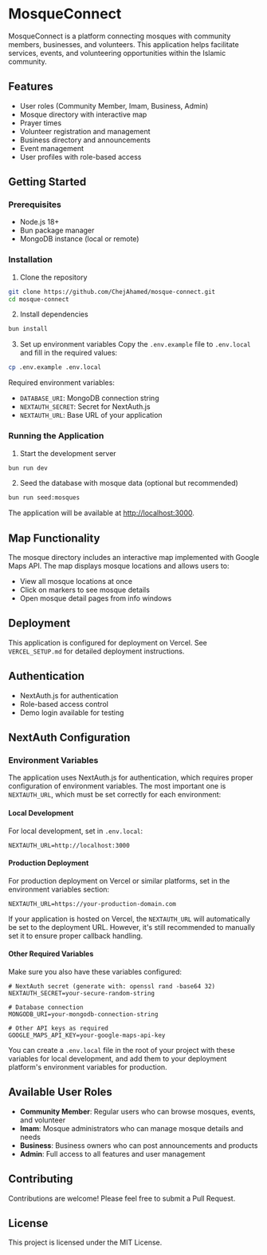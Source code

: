 # MosqueConnect

MosqueConnect is a platform connecting mosques with community members, businesses, and volunteers. This application helps facilitate services, events, and volunteering opportunities within the Islamic community.

## Features

- User roles (Community Member, Imam, Business, Admin)
- Mosque directory with interactive map
- Prayer times
- Volunteer registration and management
- Business directory and announcements
- Event management
- User profiles with role-based access

## Getting Started

### Prerequisites

- Node.js 18+
- Bun package manager
- MongoDB instance (local or remote)

### Installation

1. Clone the repository
```bash
git clone https://github.com/ChejAhamed/mosque-connect.git
cd mosque-connect
```

2. Install dependencies
```bash
bun install
```

3. Set up environment variables
Copy the `.env.example` file to `.env.local` and fill in the required values:
```bash
cp .env.example .env.local
```

Required environment variables:
- `DATABASE_URI`: MongoDB connection string
- `NEXTAUTH_SECRET`: Secret for NextAuth.js
- `NEXTAUTH_URL`: Base URL of your application

### Running the Application

1. Start the development server
```bash
bun run dev
```

2. Seed the database with mosque data (optional but recommended)
```bash
bun run seed:mosques
```

The application will be available at [http://localhost:3000](http://localhost:3000).

## Map Functionality

The mosque directory includes an interactive map implemented with Google Maps API. The map displays mosque locations and allows users to:

- View all mosque locations at once
- Click on markers to see mosque details
- Open mosque detail pages from info windows

## Deployment

This application is configured for deployment on Vercel. See `VERCEL_SETUP.md` for detailed deployment instructions.

## Authentication

- NextAuth.js for authentication
- Role-based access control
- Demo login available for testing

## NextAuth Configuration

### Environment Variables

The application uses NextAuth.js for authentication, which requires proper configuration of environment variables. The most important one is `NEXTAUTH_URL`, which must be set correctly for each environment:

#### Local Development

For local development, set in `.env.local`:

```
NEXTAUTH_URL=http://localhost:3000
```

#### Production Deployment

For production deployment on Vercel or similar platforms, set in the environment variables section:

```
NEXTAUTH_URL=https://your-production-domain.com
```

If your application is hosted on Vercel, the `NEXTAUTH_URL` will automatically be set to the deployment URL. However, it's still recommended to manually set it to ensure proper callback handling.

#### Other Required Variables

Make sure you also have these variables configured:

```
# NextAuth secret (generate with: openssl rand -base64 32)
NEXTAUTH_SECRET=your-secure-random-string

# Database connection
MONGODB_URI=your-mongodb-connection-string

# Other API keys as required
GOOGLE_MAPS_API_KEY=your-google-maps-api-key
```

You can create a `.env.local` file in the root of your project with these variables for local development, and add them to your deployment platform's environment variables for production.

## Available User Roles

- **Community Member**: Regular users who can browse mosques, events, and volunteer
- **Imam**: Mosque administrators who can manage mosque details and needs
- **Business**: Business owners who can post announcements and products
- **Admin**: Full access to all features and user management

## Contributing

Contributions are welcome! Please feel free to submit a Pull Request.

## License

This project is licensed under the MIT License.
